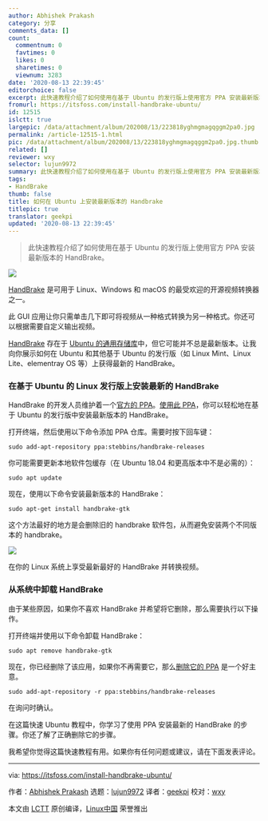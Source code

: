 ```yaml
---
author: Abhishek Prakash
category: 分享
comments_data: []
count:
  commentnum: 0
  favtimes: 0
  likes: 0
  sharetimes: 0
  viewnum: 3283
date: '2020-08-13 22:39:45'
editorchoice: false
excerpt: 此快速教程介绍了如何使用在基于 Ubuntu 的发行版上使用官方 PPA 安装最新版本的 HandBrake。
fromurl: https://itsfoss.com/install-handbrake-ubuntu/
id: 12515
islctt: true
largepic: /data/attachment/album/202008/13/223818yghmgmagqggm2pa0.jpg
permalink: /article-12515-1.html
pic: /data/attachment/album/202008/13/223818yghmgmagqggm2pa0.jpg.thumb.jpg
related: []
reviewer: wxy
selector: lujun9972
summary: 此快速教程介绍了如何使用在基于 Ubuntu 的发行版上使用官方 PPA 安装最新版本的 HandBrake。
tags:
- HandBrake
thumb: false
title: 如何在 Ubuntu 上安装最新版本的 Handbrake
titlepic: true
translator: geekpi
updated: '2020-08-13 22:39:45'
---
```



> 
> 此快速教程介绍了如何使用在基于 Ubuntu 的发行版上使用官方 PPA 安装最新版本的 HandBrake。
> 
> 
> 


![](/data/attachment/album/202008/13/223818yghmgmagqggm2pa0.jpg)


[HandBrake](https://handbrake.fr/) 是可用于 Linux、Windows 和 macOS 的最受欢迎的开源视频转换器之一。


此 GUI 应用让你只需单击几下即可将视频从一种格式转换为另一种格式。你还可以根据需要自定义输出视频。


[HandBrake](https://itsfoss.com/handbrake/) 存在于 [Ubuntu 的通用存储库](https://itsfoss.com/ubuntu-repositories/)中，但它可能并不总是最新版本。让我向你展示如何在 Ubuntu 和其他基于 Ubuntu 的发行版（如 Linux Mint、Linux Lite、elementray OS 等）上获得最新的 HandBrake。


### 在基于 Ubuntu 的 Linux 发行版上安装最新的 HandBrake


HandBrake 的开发人员维护着一个[官方的 PPA](https://launchpad.net/~stebbins/+archive/ubuntu/handbrake-releases)。[使用此 PPA](https://itsfoss.com/ppa-guide/)，你可以轻松地在基于 Ubuntu 的发行版中安装最新版本的 HandBrake。


打开终端，然后使用以下命令添加 PPA 仓库。需要时按下回车键：



```
sudo add-apt-repository ppa:stebbins/handbrake-releases

```

你可能需要更新本地软件包缓存（在 Ubuntu 18.04 和更高版本中不是必需的）：



```
sudo apt update

```

现在，使用以下命令安装最新版本的 HandBrake：



```
sudo apt-get install handbrake-gtk

```

这个方法最好的地方是会删除旧的 handbrake 软件包，从而避免安装两个不同版本的 handbrake。


![](/data/attachment/album/202008/13/223951sh65r661p3g1toti.png)


在你的 Linux 系统上享受最新最好的 HandBrake 并转换视频。


### 从系统中卸载 HandBrake


由于某些原因，如果你不喜欢 HandBrake 并希望将它删除，那么需要执行以下操作。


打开终端并使用以下命令卸载 HandBrake：



```
sudo apt remove handbrake-gtk

```

现在，你已经删除了该应用，如果你不再需要它，那么[删除它的 PPA](https://itsfoss.com/how-to-remove-or-delete-ppas-quick-tip/) 是一个好主意。



```
sudo add-apt-repository -r ppa:stebbins/handbrake-releases

```

在询问时确认。


在这篇快速 Ubuntu 教程中，你学习了使用 PPA 安装最新的 HandBrake 的步骤。你还了解了正确删除它的步骤。


我希望你觉得这篇快速教程有用。如果你有任何问题或建议，请在下面发表评论。




---


via: <https://itsfoss.com/install-handbrake-ubuntu/>


作者：[Abhishek Prakash](https://itsfoss.com/author/abhishek/) 选题：[lujun9972](https://github.com/lujun9972) 译者：[geekpi](https://github.com/geekpi) 校对：[wxy](https://github.com/wxy)


本文由 [LCTT](https://github.com/LCTT/TranslateProject) 原创编译，[Linux中国](https://linux.cn/) 荣誉推出
